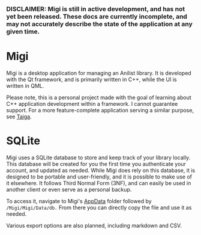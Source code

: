 ### DISCLAIMER: Migi is still in active development, and has not yet been released. These docs are currently incomplete, and may not accurately describe the state of the application at any given time.

# Migi
Migi is a desktop application for managing an Anilist library. It is developed with the Qt framework, and is primarily written in C++, while the UI is written in QML. 

Please note, this is a personal project made with the goal of learning about C++ application development within a framework. I cannot guarantee support. For a more feature-complete application serving a similar purpose, see [Taiga](https://taiga.moe/).

# SQLite
Migi uses a SQLite database to store and keep track of your library locally. This database will be created for you the first time you authenticate your account, and updated as needed. While Migi does rely on this database, it is designed to be portable and user-friendly, and it is possible to make use of it elsewhere. It follows Third Normal Form (3NF), and can easily be used in another client or even serve as a personal backup.

To access it, navigate to Migi's [AppData](https://doc.qt.io/qt-6/qstandardpaths.html#AppDataLocation) folder followed by `/Migi/Migi/Data/db.` From there you can directly copy the file and use it as needed.

Various export options are also planned, including markdown and CSV.


